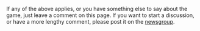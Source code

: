 If any of the above applies, or you have something else to say about the game, just leave a comment on this page.  If you want to start a discussion, or have a more lengthy comment, please post it on the [newsgroup](http://groups.google.com/group/CryptRover).